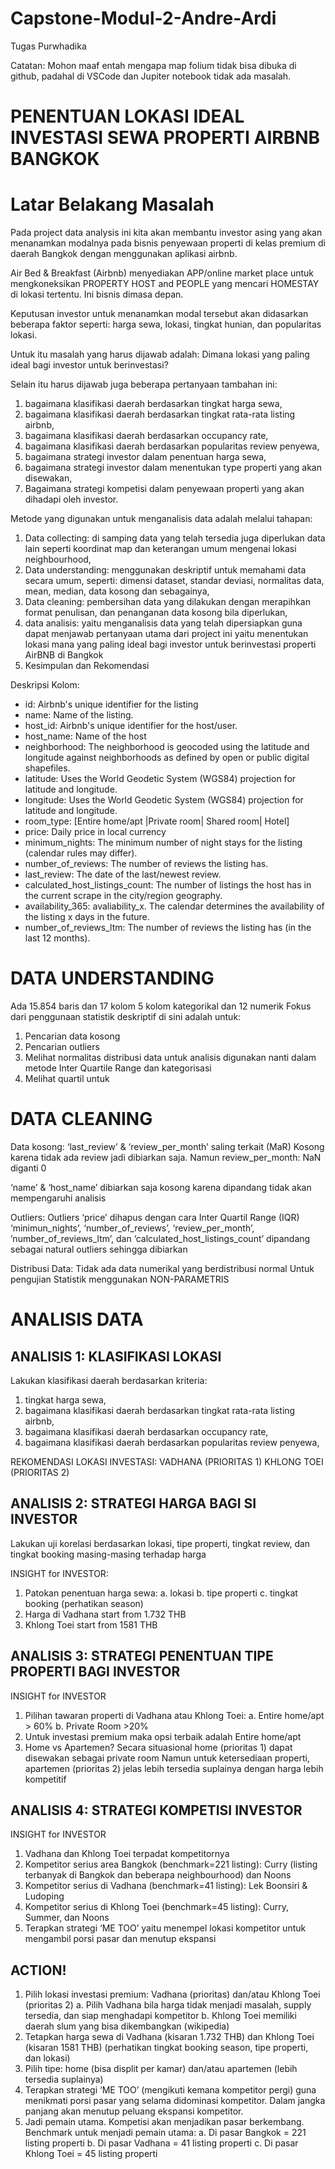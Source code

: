 # Capstone-Modul-2-Andre-Ardi
Tugas Purwhadika

Catatan: Mohon maaf entah mengapa map folium tidak bisa dibuka di github, padahal di VSCode dan Jupiter notebook tidak ada masalah.


# **PENENTUAN LOKASI IDEAL INVESTASI SEWA  PROPERTI AIRBNB BANGKOK**

# **Latar Belakang Masalah**

Pada project data analysis ini kita akan membantu investor asing yang akan menanamkan modalnya pada bisnis penyewaan properti di kelas premium di daerah Bangkok dengan menggunakan aplikasi airbnb. 

Air Bed & Breakfast (Airbnb) menyediakan APP/online market place untuk mengkoneksikan PROPERTY HOST and PEOPLE yang mencari HOMESTAY di lokasi tertentu. Ini bisnis dimasa depan.

Keputusan investor untuk menanamkan modal tersebut akan didasarkan beberapa faktor seperti: harga sewa, lokasi, tingkat hunian, dan popularitas lokasi.

Untuk itu masalah yang harus dijawab adalah:
Dimana lokasi yang paling ideal bagi investor untuk berinvestasi? 

Selain itu harus dijawab juga beberapa pertanyaan tambahan ini:
1. bagaimana klasifikasi daerah berdasarkan tingkat harga sewa,
1. bagaimana klasifikasi daerah berdasarkan tingkat rata-rata listing airbnb,
1. bagaimana klasifikasi daerah berdasarkan occupancy rate, 
1. bagaimana klasifikasi daerah berdasarkan popularitas review penyewa,
1. bagaimana strategi investor dalam penentuan harga sewa,
1. bagaimana strategi investor dalam menentukan type properti yang akan disewakan,
1. Bagaimana strategi kompetisi dalam penyewaan properti yang akan dihadapi oleh investor.

Metode yang digunakan untuk menganalisis data adalah melalui tahapan:
1. Data collecting: di samping data yang telah tersedia juga diperlukan data lain seperti koordinat map dan keterangan umum mengenai lokasi neighbourhood,
1. Data understanding: menggunakan deskriptif untuk memahami data secara umum, seperti: dimensi dataset, standar deviasi, normalitas data, mean, median, data kosong dan sebagainya,
1. Data cleaning: pembersihan data yang dilakukan dengan merapihkan format penulisan, dan penanganan data kosong bila diperlukan,
1. data analisis: yaitu menganalisis data yang telah dipersiapkan guna dapat menjawab pertanyaan utama dari project ini yaitu menentukan lokasi mana yang paling ideal bagi investor untuk berinvestasi properti AirBNB di Bangkok
1. Kesimpulan dan Rekomendasi

Deskripsi Kolom:

* id: Airbnb's unique identifier for the listing 
* name: Name of the listing.
* host_id: Airbnb's unique identifier for the host/user.
* host_name: Name of the host
* neighborhood: The neighborhood is geocoded using the latitude and longitude against neighborhoods as defined by open or public digital shapefiles.
* latitude: Uses the World Geodetic System (WGS84) projection for latitude and longitude.
* longitude: Uses the World Geodetic System (WGS84) projection for latitude and longitude.
* room_type: [Entire home/apt |Private room| Shared room| Hotel]
* price: Daily price in local currency
* minimum_nights: The minimum number of night stays for the listing (calendar rules may differ).
* number_of_reviews: The number of reviews the listing has.
* last_review: The date of the last/newest review.
* calculated_host_listings_count: The number of listings the host has in the current scrape in the city/region geography.
* availability_365: avaliability_x. The calendar determines the availability of the listing x days in the future. 
* number_of_reviews_ltm: The number of reviews the listing has (in the last 12 months).

# **DATA UNDERSTANDING**

Ada 15.854 baris dan 17 kolom
5 kolom kategorikal dan 12 numerik
Fokus dari penggunaan statistik deskriptif di sini adalah untuk:
1. Pencarian data kosong
2. Pencarian outliers
3. Melihat normalitas distribusi data untuk analisis digunakan nanti dalam metode Inter Quartile Range dan kategorisasi
4. Melihat quartil untuk 

# **DATA CLEANING**
Data kosong:
‘last_review’ & ‘review_per_month’ saling terkait (MaR)
Kosong karena tidak ada review jadi dibiarkan saja. 
Namun review_per_month: NaN diganti 0

‘name’ & ‘host_name’ dibiarkan saja kosong karena dipandang tidak akan mempengaruhi analisis

Outliers:
Outliers ‘price’ dihapus dengan cara Inter Quartil Range (IQR)
‘minimun_nights’, ‘number_of_reviews’, ‘review_per_month’, ’number_of_reviews_ltm’, dan ‘calculated_host_listings_count’ dipandang sebagai natural outliers sehingga dibiarkan

Distribusi Data:
Tidak ada data numerikal yang berdistribusi normal
Untuk pengujian Statistik menggunakan NON-PARAMETRIS

# **ANALISIS DATA**

##  **ANALISIS 1: KLASIFIKASI LOKASI**

Lakukan klasifikasi daerah berdasarkan kriteria:
1. tingkat harga sewa,
2. bagaimana klasifikasi daerah berdasarkan tingkat rata-rata listing airbnb,
3. bagaimana klasifikasi daerah berdasarkan occupancy rate, 
4. bagaimana klasifikasi daerah berdasarkan popularitas review penyewa,
   

REKOMENDASI LOKASI INVESTASI: VADHANA (PRIORITAS 1) KHLONG TOEI (PRIORITAS 2)

## **ANALISIS 2: STRATEGI HARGA BAGI SI INVESTOR**

Lakukan uji korelasi berdasarkan lokasi, tipe properti, tingkat review, dan tingkat booking masing-masing terhadap harga

INSIGHT for INVESTOR:

1. Patokan penentuan harga sewa:
  a. lokasi
  b. tipe properti
  c. tingkat booking (perhatikan season)
2. Harga di Vadhana start from 1.732 THB
3. Khlong Toei start from 1581 THB

## **ANALISIS 3: STRATEGI PENENTUAN TIPE PROPERTI BAGI INVESTOR**

INSIGHT for INVESTOR
1. Pilihan tawaran properti di Vadhana atau Khlong Toei:
   a. Entire home/apt > 60%
   b. Private Room >20%
2. Untuk investasi premium maka opsi terbaik adalah Entire home/apt
3. Home vs Apartemen?
Secara situasional home (prioritas 1) dapat disewakan sebagai private room
Namun untuk ketersediaan properti, apartemen (prioritas 2) jelas lebih tersedia suplainya dengan harga lebih kompetitif

## **ANALISIS 4: STRATEGI KOMPETISI INVESTOR**

INSIGHT for INVESTOR
1. Vadhana dan Khlong Toei terpadat kompetitornya
2. Kompetitor serius area Bangkok (benchmark=221 listing): Curry (listing terbanyak di Bangkok dan beberapa neighbourhood) dan Noons
3. Kompetitor serius di Vadhana (benchmark=41 listing): Lek Boonsiri & Ludoping 
4. Kompetitor serius di Khlong Toei (benchmark=45 listing): Curry, Summer, dan Noons
5. Terapkan strategi ‘ME TOO’ yaitu menempel lokasi kompetitor untuk mengambil porsi pasar dan menutup ekspansi

## **ACTION!**

1. Pilih lokasi investasi premium: Vadhana (prioritas) dan/atau Khlong Toei (prioritas 2)
    a. Pilih Vadhana bila harga tidak menjadi masalah, supply tersedia, dan siap menghadapi kompetitor
    b. Khlong Toei memiliki daerah slum yang bisa dikembangkan (wikipedia)
2. Tetapkan harga sewa di Vadhana (kisaran 1.732 THB) dan Khlong Toei (kisaran 1581 THB) (perhatikan tingkat booking season,  tipe properti, dan lokasi)
3. Pilih tipe: home (bisa displit per kamar) dan/atau apartemen (lebih tersedia suplainya)
4. Terapkan strategi ‘ME TOO’ (mengikuti kemana kompetitor pergi) guna menikmati porsi pasar yang selama didominasi kompetitor. Dalam jangka panjang akan menutup peluang ekspansi kompetitor.
5. Jadi pemain utama. Kompetisi akan menjadikan pasar berkembang. Benchmark untuk menjadi pemain utama:
    a. Di pasar Bangkok = 221 listing properti
    b. Di pasar Vadhana = 41 listing properti
    c. Di pasar Khlong Toei = 45 listing properti
